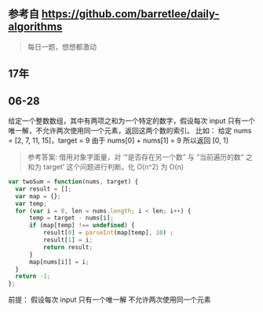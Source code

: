 ## 参考自 https://github.com/barretlee/daily-algorithms 
> 每日一题，想想都激动

## 17年

## 06-28

给定一个整数数组，其中有两项之和为一个特定的数字，假设每次 input 只有一个唯一解，不允许两次使用同一个元素，返回这两个数的索引。
比如：
给定 nums = [2, 7, 11, 15]，target = 9
由于 nums[0] + nums[1] = 9
所以返回 [0, 1]
> 参考答案:
借用对象字面量，对 ‘“是否存在另一个数” 与 “当前遍历的数” 之和为 target’ 这个问题进行判断。化 O(n^2) 为 O(n)
```javascript
var twoSum = function(nums, target) {
  var result = [];
  var map = {};
  var temp;
  for (var i = 0, len = nums.length; i < len; i++) {
      temp = target - nums[i];
      if (map[temp] !== undefined) {
          result[0] = parseInt(map[temp], 10) ;
          result[1] = i;
          return result;
      }
      map[nums[i]] = i;
  }
  return -1;
};
```
前提：
假设每次 input 只有一个唯一解
不允许两次使用同一个元素
 


